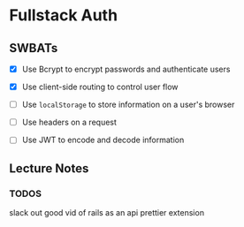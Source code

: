 # Fullstack Auth

## SWBATs
- [X] Use Bcrypt to encrypt passwords and authenticate users
- [X] Use client-side routing to control user flow
- [ ] Use `localStorage` to store information on a user's browser
- [ ] Use headers on a request
- [ ] Use JWT to encode and decode information


## Lecture Notes




### TODOS
slack out good vid of rails as an api 
prettier extension
